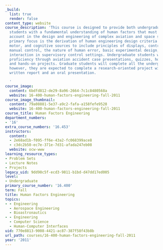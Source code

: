 ```yaml
---
_build:
  list: true
  render: false
content_type: website
course_description: 'This course is designed to provide both undergraduate and graduate
  students with a fundamental understanding of human factors that must be taken into
  account in the design and engineering of complex aviation and space systems. The
  primary focus is the derivation of human engineering design criteria from sensory,
  motor, and cognitive sources to include principles of displays, controls and ergonomics,
  manual control, the nature of human error, basic experimental design, and human-computer
  interaction in supervisory control settings. Undergraduate students will demonstrate
  proficiency through aviation accident case presentations, quizzes, homework assignments,
  and hands-on projects. Graduate students will complete all the undergraduate assignments;
  however, they are expected to complete a research-oriented project with a final
  written report and an oral presentation.

  '
course_image:
  content: 6bdfd812-de29-8a96-2664-7c1c8480568a
  website: 16-400-human-factors-engineering-fall-2011
course_image_thumbnail:
  content: 79a08881-5e37-a9c2-fafa-a158fefe9528
  website: 16-400-human-factors-engineering-fall-2011
course_title: Human Factors Engineering
department_numbers:
- '16'
extra_course_numbers: '16.453'
instructors:
  content:
  - 2e68ad1b-f095-ff6e-43a2-fc068399ace8
  - c3dc2b50-ec7e-371e-7d31-afada247eb08
  website: ocw-www
learning_resource_types:
- Problem Sets
- Lecture Notes
- Projects
legacy_uid: 9dd98c5f-ecd3-9811-b1bd-d47dd17ed005
level:
- Undergraduate
primary_course_number: '16.400'
term: Fall
title: Human Factors Engineering
topics:
- - Engineering
  - Aerospace Engineering
  - Bioastronautics
- - Engineering
  - Computer Science
  - Human-Computer Interfaces
uid: 770e8813-9008-4421-ac87-387f58f43b8b
url_path: courses/16-400-human-factors-engineering-fall-2011
year: '2011'
---
```

